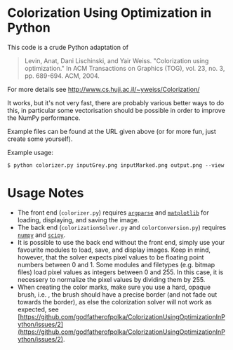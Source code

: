 # Colorization Using Optimization in Python

This code is a crude Python adaptation of
> Levin, Anat, Dani Lischinski, and Yair Weiss. 
> "Colorization using optimization." 
> In ACM Transactions on Graphics (TOG), vol. 23, no. 3, pp. 689-694. ACM, 2004.

For more details see http://www.cs.huji.ac.il/~yweiss/Colorization/

It works, but it's not very fast, there are probably various better ways to do this, in particular some vectorisation should be possible in order to improve the NumPy performance. 

Example files can be found at the URL given above (or for more fun, just create some yourself).

Example usage:
```
$ python colorizer.py inputGrey.png inputMarked.png output.png --view
```

# Usage Notes
* The front end (`colorizer.py`) requires [`argparse`](https://docs.python.org/3.4/library/argparse.html) and [`matplotlib`](http://matplotlib.org/) for loading, displaying, and saving the image.
* The back end (`colorizationSolver.py` and `colorConversion.py`) requires [`numpy`](http://www.numpy.org/) and [`scipy`](http://www.scipy.org/).
* It is possible to use the back end without the front end, simply use your favourite modules to load, save, and display images. Keep in mind, however, that the solver expects pixel values to be floating point numbers between 0 and 1. Some modules and filetypes (e.g. bitmap files) load pixel values as integers between 0 and 255. In this case, it is necessery to normalize the pixel values by dividing them by 255.
* When creating the color marks, make sure you use a hard, opaque brush, i.e. , the brush should have a precise border (and not fade out towards the border), as else the colorization solver will not work as expected, see [https://github.com/godfatherofpolka/ColorizationUsingOptimizationInPython/issues/2](https://github.com/godfatherofpolka/ColorizationUsingOptimizationInPython/issues/2).
